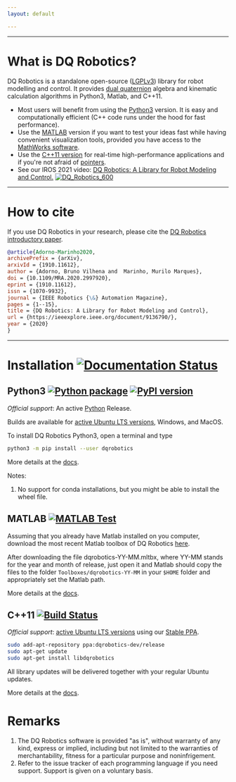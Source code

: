 ```yaml
---
layout: default

---
```

<hr />

# What is DQ Robotics?

DQ Robotics is a standalone open-source ([LGPLv3](https://www.gnu.org/licenses/lgpl-3.0.html)) library for robot modelling and control. It provides [dual quaternion](http://en.wikipedia.org/wiki/Dual_quaternion) algebra and kinematic calculation algorithms in Python3, Matlab, and C++11.
- Most users will benefit from using the [Python3](#python3---) version. It is easy and computationally efficient (C++ code runs under the hood for fast performance).
- Use the [MATLAB](#matlab) version if you want to test your ideas fast while having convenient visualization tools, provided you have access to the [MathWorks software](https://www.mathworks.com/).
- Use the [C++11 version](#c11-) for real-time high-performance applications and if you're not afraid of [pointers](https://en.wikipedia.org/wiki/Pointer_(computer_programming)).
- See our IROS 2021 video: [DQ Robotics: A Library for Robot Modeling and Control.](https://www.youtube.com/watch?v=e8ajS3FVMUI)
  [![DQ_Robotics_600](https://user-images.githubusercontent.com/23158313/149566906-46c490dd-1e2f-4310-89c4-4a4c1abe3158.gif)](https://www.youtube.com/watch?v=e8ajS3FVMUI)


<hr />

# How to cite

If you use DQ Robotics in your research, please cite the [DQ Robotics introductory paper](https://arxiv.org/abs/1910.11612).

```bibtex
@article{Adorno-Marinho2020,
archivePrefix = {arXiv},
arxivId = {1910.11612},
author = {Adorno, Bruno Vilhena and  Marinho, Murilo Marques},
doi = {10.1109/MRA.2020.2997920},
eprint = {1910.11612},
issn = {1070-9932},
journal = {IEEE Robotics {\&} Automation Magazine},
pages = {1--15},
title = {DQ Robotics: A Library for Robot Modeling and Control},
url = {https://ieeexplore.ieee.org/document/9136790/},
year = {2020}
}

```

<hr />

# Installation [![Documentation Status](https://readthedocs.org/projects/dqroboticsgithubio/badge/?version=latest)](https://dqroboticsgithubio.readthedocs.io/en/latest/?badge=latest)

## Python3 [![Python package](https://github.com/dqrobotics/python/actions/workflows/python_package.yml/badge.svg)](https://github.com/dqrobotics/python/actions/workflows/python_package.yml) [![PyPI version](https://badge.fury.io/py/dqrobotics.svg)](https://badge.fury.io/py/dqrobotics)

*Official support*: An active [Python](https://devguide.python.org/#status-of-python-branches) Release.

Builds are available for [active Ubuntu LTS versions](https://wiki.ubuntu.com/Releases), Windows, and MacOS.

To install DQ Robotics Python3, open a terminal and type 

```bash
python3 -m pip install --user dqrobotics
```
More details at the [docs](https://dqroboticsgithubio.readthedocs.io/en/latest/installation/python.html#python3-installation).

Notes:
1. No support for conda installations, but you might be able to install the wheel file.

## MATLAB [![MATLAB Test](https://github.com/dqrobotics/matlab/actions/workflows/matlab_test.yml/badge.svg?branch=master)](https://github.com/dqrobotics/matlab/actions/workflows/matlab_test.yml)

Assuming that you already have Matlab installed on you computer, download the most recent Matlab toolbox of DQ Robotics [here](https://github.com/dqrobotics/matlab/releases/latest).

After downloading the file dqrobotics-YY-MM.mltbx, where YY-MM stands for the year and month of release, just open it and Matlab should copy the files to the folder `Toolboxes/dqrobotics-YY-MM` in your `$HOME` folder and appropriately set the Matlab path.

More details at the [docs](https://dqroboticsgithubio.readthedocs.io/en/latest/installation/matlab.html#matlab-installation).

## C++11 [![Build Status](https://travis-ci.com/dqrobotics/cpp.svg?branch=master)](https://travis-ci.com/dqrobotics/cpp)

*Official support*: [active Ubuntu LTS versions](https://wiki.ubuntu.com/Releases) using our [Stable PPA](https://launchpad.net/~dqrobotics-dev/+archive/ubuntu/release).

```bash
sudo add-apt-repository ppa:dqrobotics-dev/release
sudo apt-get update
sudo apt-get install libdqrobotics
```

All library updates will be delivered together with your regular Ubuntu updates.

More details at the [docs](https://dqroboticsgithubio.readthedocs.io/en/latest/installation/cpp.html#c-11-installation).

# Remarks
1. The DQ Robotics software is provided "as is", without warranty of any kind, express or implied, including but not limited to the warranties of merchantability, fitness for a particular purpose and noninfrigement.
2. Refer to the issue tracker of each programming language if you need support. Support is given on a voluntary basis.





